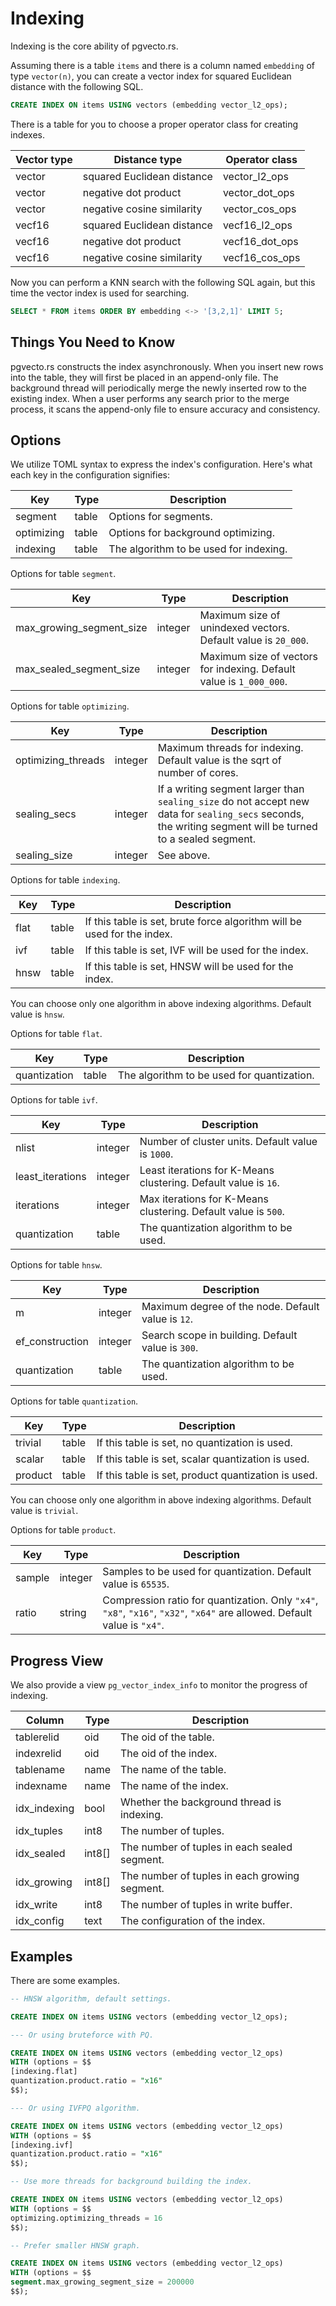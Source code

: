 # Indexing

Indexing is the core ability of pgvecto.rs.

Assuming there is a table `items` and there is a column named `embedding` of type `vector(n)`, you can create a vector index for squared Euclidean distance with the following SQL.

```sql
CREATE INDEX ON items USING vectors (embedding vector_l2_ops);
```

There is a table for you to choose a proper operator class for creating indexes.

| Vector type | Distance type              | Operator class |
| ----------- | -------------------------- | -------------- |
| vector      | squared Euclidean distance | vector_l2_ops  |
| vector      | negative dot product       | vector_dot_ops |
| vector      | negative cosine similarity | vector_cos_ops |
| vecf16      | squared Euclidean distance | vecf16_l2_ops  |
| vecf16      | negative dot product       | vecf16_dot_ops |
| vecf16      | negative cosine similarity | vecf16_cos_ops |

Now you can perform a KNN search with the following SQL again, but this time the vector index is used for searching.

```sql
SELECT * FROM items ORDER BY embedding <-> '[3,2,1]' LIMIT 5;
```

## Things You Need to Know

pgvecto.rs constructs the index asynchronously. When you insert new rows into the table, they will first be placed in an append-only file. The background thread will periodically merge the newly inserted row to the existing index. When a user performs any search prior to the merge process, it scans the append-only file to ensure accuracy and consistency.

## Options

We utilize TOML syntax to express the index's configuration. Here's what each key in the configuration signifies:

| Key        | Type  | Description                            |
| ---------- | ----- | -------------------------------------- |
| segment    | table | Options for segments.                  |
| optimizing | table | Options for background optimizing.     |
| indexing   | table | The algorithm to be used for indexing. |

Options for table `segment`.

| Key                      | Type    | Description                                                         |
| ------------------------ | ------- | ------------------------------------------------------------------- |
| max_growing_segment_size | integer | Maximum size of unindexed vectors. Default value is `20_000`.       |
| max_sealed_segment_size  | integer | Maximum size of vectors for indexing. Default value is `1_000_000`. |

Options for table `optimizing`.

| Key                | Type    | Description                                                                                                                                                |
| ------------------ | ------- | ---------------------------------------------------------------------------------------------------------------------------------------------------------- |
| optimizing_threads | integer | Maximum threads for indexing. Default value is the sqrt of number of cores.                                                                                |
| sealing_secs       | integer | If a writing segment larger than `sealing_size` do not accept new data for `sealing_secs` seconds, the writing segment will be turned to a sealed segment. |
| sealing_size       | integer | See above.                                                                                                                                                 |

Options for table `indexing`.

| Key  | Type  | Description                                                             |
| ---- | ----- | ----------------------------------------------------------------------- |
| flat | table | If this table is set, brute force algorithm will be used for the index. |
| ivf  | table | If this table is set, IVF will be used for the index.                   |
| hnsw | table | If this table is set, HNSW will be used for the index.                  |

You can choose only one algorithm in above indexing algorithms. Default value is `hnsw`.

Options for table `flat`.

| Key          | Type  | Description                                |
| ------------ | ----- | ------------------------------------------ |
| quantization | table | The algorithm to be used for quantization. |

Options for table `ivf`.

| Key              | Type    | Description                                                     |
| ---------------- | ------- | --------------------------------------------------------------- |
| nlist            | integer | Number of cluster units. Default value is `1000`.               |
| least_iterations | integer | Least iterations for K-Means clustering. Default value is `16`. |
| iterations       | integer | Max iterations for K-Means clustering. Default value is `500`.  |
| quantization     | table   | The quantization algorithm to be used.                          |

Options for table `hnsw`.

| Key             | Type    | Description                                        |
| --------------- | ------- | -------------------------------------------------- |
| m               | integer | Maximum degree of the node. Default value is `12`. |
| ef_construction | integer | Search scope in building. Default value is `300`.  |
| quantization    | table   | The quantization algorithm to be used.             |

Options for table `quantization`.

| Key     | Type  | Description                                         |
| ------- | ----- | --------------------------------------------------- |
| trivial | table | If this table is set, no quantization is used.      |
| scalar  | table | If this table is set, scalar quantization is used.  |
| product | table | If this table is set, product quantization is used. |

You can choose only one algorithm in above indexing algorithms. Default value is `trivial`.

Options for table `product`.

| Key    | Type    | Description                                                                                                              |
| ------ | ------- | ------------------------------------------------------------------------------------------------------------------------ |
| sample | integer | Samples to be used for quantization. Default value is `65535`.                                                           |
| ratio  | string  | Compression ratio for quantization. Only `"x4"`, `"x8"`, `"x16"`, `"x32"`, `"x64"` are allowed. Default value is `"x4"`. |

## Progress View

We also provide a view `pg_vector_index_info` to monitor the progress of indexing.

| Column       | Type   | Description                                   |
| ------------ | ------ | --------------------------------------------- |
| tablerelid   | oid    | The oid of the table.                         |
| indexrelid   | oid    | The oid of the index.                         |
| tablename    | name   | The name of the table.                        |
| indexname    | name   | The name of the index.                        |
| idx_indexing | bool   | Whether the background thread is indexing.    |
| idx_tuples   | int8   | The number of tuples.                         |
| idx_sealed   | int8[] | The number of tuples in each sealed segment.  |
| idx_growing  | int8[] | The number of tuples in each growing segment. |
| idx_write    | int8   | The number of tuples in write buffer.         |
| idx_config   | text   | The configuration of the index.               |

## Examples

There are some examples.

```sql
-- HNSW algorithm, default settings.

CREATE INDEX ON items USING vectors (embedding vector_l2_ops);

--- Or using bruteforce with PQ.

CREATE INDEX ON items USING vectors (embedding vector_l2_ops)
WITH (options = $$
[indexing.flat]
quantization.product.ratio = "x16"
$$);

--- Or using IVFPQ algorithm.

CREATE INDEX ON items USING vectors (embedding vector_l2_ops)
WITH (options = $$
[indexing.ivf]
quantization.product.ratio = "x16"
$$);

-- Use more threads for background building the index.

CREATE INDEX ON items USING vectors (embedding vector_l2_ops)
WITH (options = $$
optimizing.optimizing_threads = 16
$$);

-- Prefer smaller HNSW graph.

CREATE INDEX ON items USING vectors (embedding vector_l2_ops)
WITH (options = $$
segment.max_growing_segment_size = 200000
$$);
```
